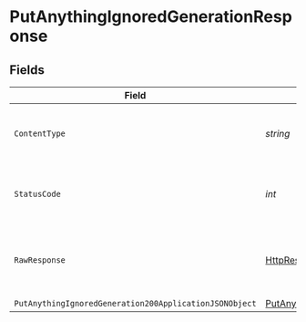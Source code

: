 # PutAnythingIgnoredGenerationResponse


## Fields

| Field                                                                                                                       | Type                                                                                                                        | Required                                                                                                                    | Description                                                                                                                 |
| --------------------------------------------------------------------------------------------------------------------------- | --------------------------------------------------------------------------------------------------------------------------- | --------------------------------------------------------------------------------------------------------------------------- | --------------------------------------------------------------------------------------------------------------------------- |
| `ContentType`                                                                                                               | *string*                                                                                                                    | :heavy_check_mark:                                                                                                          | HTTP response content type for this operation                                                                               |
| `StatusCode`                                                                                                                | *int*                                                                                                                       | :heavy_check_mark:                                                                                                          | HTTP response status code for this operation                                                                                |
| `RawResponse`                                                                                                               | [HttpResponseMessage](https://learn.microsoft.com/en-us/dotnet/api/system.net.http.httpresponsemessage?view=net-5.0)        | :heavy_minus_sign:                                                                                                          | Raw HTTP response; suitable for custom response parsing                                                                     |
| `PutAnythingIgnoredGeneration200ApplicationJSONObject`                                                                      | [PutAnythingIgnoredGeneration200ApplicationJSON](../../models/operations/PutAnythingIgnoredGeneration200ApplicationJSON.md) | :heavy_minus_sign:                                                                                                          | OK                                                                                                                          |